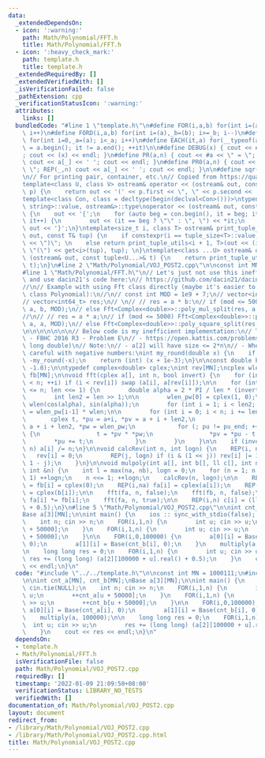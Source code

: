 ```yaml
---
data:
  _extendedDependsOn:
  - icon: ':warning:'
    path: Math/Polynomial/FFT.h
    title: Math/Polynomial/FFT.h
  - icon: ':heavy_check_mark:'
    path: template.h
    title: template.h
  _extendedRequiredBy: []
  _extendedVerifiedWith: []
  _isVerificationFailed: false
  _pathExtension: cpp
  _verificationStatusIcon: ':warning:'
  attributes:
    links: []
  bundledCode: "#line 1 \"template.h\"\n#define FOR(i,a,b) for(int i=(a),_b=(b); i<=_b;\
    \ i++)\n#define FORD(i,a,b) for(int i=(a),_b=(b); i>=_b; i--)\n#define REP(i,a)\
    \ for(int i=0,_a=(a); i<_a; i++)\n#define EACH(it,a) for(__typeof(a.begin()) it\
    \ = a.begin(); it != a.end(); ++it)\n\n#define DEBUG(x) { cout << #x << \" = \"\
    ; cout << (x) << endl; }\n#define PR(a,n) { cout << #a << \" = \"; FOR(_,1,n)\
    \ cout << a[_] << ' '; cout << endl; }\n#define PR0(a,n) { cout << #a << \" =\
    \ \"; REP(_,n) cout << a[_] << ' '; cout << endl; }\n\n#define sqr(x) ((x) * (x))\n\
    \n// For printing pair, container, etc.\n// Copied from https://quangloc99.github.io/2021/07/30/my-CP-debugging-template.html\n\
    template<class U, class V> ostream& operator << (ostream& out, const pair<U, V>&\
    \ p) {\n    return out << '(' << p.first << \", \" << p.second << ')';\n}\n\n\
    template<class Con, class = decltype(begin(declval<Con>()))>\ntypename enable_if<!is_same<Con,\
    \ string>::value, ostream&>::type\noperator << (ostream& out, const Con& con)\
    \ {\n    out << '{';\n    for (auto beg = con.begin(), it = beg; it != con.end();\
    \ it++) {\n        out << (it == beg ? \"\" : \", \") << *it;\n    }\n    return\
    \ out << '}';\n}\ntemplate<size_t i, class T> ostream& print_tuple_utils(ostream&\
    \ out, const T& tup) {\n    if constexpr(i == tuple_size<T>::value) return out\
    \ << \")\"; \n    else return print_tuple_utils<i + 1, T>(out << (i ? \", \" :\
    \ \"(\") << get<i>(tup), tup); \n}\ntemplate<class ...U> ostream& operator <<\
    \ (ostream& out, const tuple<U...>& t) {\n    return print_tuple_utils<0, tuple<U...>>(out,\
    \ t);\n}\n#line 2 \"Math/Polynomial/VOJ_POST2.cpp\"\n\nconst int MN = 1000111;\n\
    #line 1 \"Math/Polynomial/FFT.h\"\n// Let's just not use this inefficient code\
    \ and use dacin21's code here:\n// https://github.com/dacin21/dacin21_codebook/blob/master/nt/polynomials_2.0.cpp\n\
    //\n// Example with using Fft class directly (maybe it's easier to use dacin21's\
    \ class Polynomial):\n//\n// const int MOD = 1e9 + 7;\n// vector<int64_t> a, b;\n\
    // vector<int64_t> res;\n// \n// // res = a * b:\n// if (mod <= 5000) Fft<Complex<double>>::poly_mul_faster(res,\
    \ a, b, MOD);\n// else Fft<Complex<double>>::poly_mul_split(res, a, b, MOD);\n\
    //\n// // res = a * a;\n// if (mod <= 5000) Fft<Complex<double>>::poly_mul_faster(res,\
    \ a, a, MOD);\n// else Fft<Complex<double>>::poly_square_split(res, a, MOD);\n\
    \n\n\n\n\n\n\n// Below code is my inefficient implementation:\n// Tested:\n//\
    \ - FBHC 2016 R3 - Problem E\n// - https://open.kattis.com/problems/polymul2 (need\
    \ long double)\n// Note:\n// - a[2] will have size <= 2*n\n// - When rounding,\
    \ careful with negative numbers:\nint my_round(double x) {\n    if (x < 0) return\
    \ -my_round(-x);\n    return (int) (x + 1e-3);\n}\n\nconst double PI = acos((double)\
    \ -1.0);\n\ntypedef complex<double> cplex;\nint rev[MN];\ncplex wlen_pw[MN], fa[MN],\
    \ fb[MN];\n\nvoid fft(cplex a[], int n, bool invert) {\n    for (int i = 0; i\
    \ < n; ++i) if (i < rev[i]) swap (a[i], a[rev[i]]);\n\n    for (int len = 2; len\
    \ <= n; len <<= 1) {\n        double alpha = 2 * PI / len * (invert ? -1 : +1);\n\
    \        int len2 = len >> 1;\n\n        wlen_pw[0] = cplex(1, 0);\n        cplex\
    \ wlen(cos(alpha), sin(alpha));\n        for (int i = 1; i < len2; ++i) wlen_pw[i]\
    \ = wlen_pw[i-1] * wlen;\n\n        for (int i = 0; i < n; i += len) {\n     \
    \       cplex t, *pu = a+i, *pv = a + i + len2,\n                    *pu_end =\
    \ a + i + len2, *pw = wlen_pw;\n            for (; pu != pu_end; ++pu, ++pv, ++pw)\
    \ {\n                t = *pv * *pw;\n                *pv = *pu - t;\n        \
    \        *pu += t;\n            }\n        }\n    }\n\n    if (invert) REP(i,\
    \ n) a[i] /= n;\n}\n\nvoid calcRev(int n, int logn) {\n    REP(i, n) {\n     \
    \   rev[i] = 0;\n        REP(j, logn) if (i & (1 << j)) rev[i] |= 1 << (logn -\
    \ 1 - j);\n    }\n}\n\nvoid mulpoly(int a[], int b[], ll c[], int na, int nb,\
    \ int &n) {\n    int l = max(na, nb), logn = 0;\n    for (n = 1; n < l; n <<=\
    \ 1) ++logn;\n    n <<= 1; ++logn;\n    calcRev(n, logn);\n\n    REP(i,n) fa[i]\
    \ = fb[i] = cplex(0);\n    REP(i,na) fa[i] = cplex(a[i]);\n    REP(i,nb) fb[i]\
    \ = cplex(b[i]);\n\n    fft(fa, n, false);\n    fft(fb, n, false);\n\n    REP(i,n)\
    \ fa[i] *= fb[i];\n    fft(fa, n, true);\n\n    REP(i,n) c[i] = (ll)(fa[i].real()\
    \ + 0.5);\n}\n#line 5 \"Math/Polynomial/VOJ_POST2.cpp\"\n\nint cnt_a[MN], cnt_b[MN];\n\
    Base a[3][MN];\n\nint main() {\n    ios :: sync_with_stdio(false); cin.tie(NULL);\n\
    \    int n; cin >> n;\n    FOR(i,1,n) {\n        int u; cin >> u;\n        ++cnt_a[u\
    \ + 50000];\n    }\n    FOR(i,1,n) {\n        int u; cin >> u;\n        ++cnt_b[u\
    \ + 50000];\n    }\n\n    FOR(i,0,100000) {\n        a[0][i] = Base(cnt_a[i],\
    \ 0);\n        a[1][i] = Base(cnt_b[i], 0);\n    }\n    multiply(a, 100000);\n\
    \n    long long res = 0;\n    FOR(i,1,n) {\n        int u; cin >> u;\n       \
    \ res += (long long) (a[2][100000 + u].real() + 0.5);\n    }\n    cout << res\
    \ << endl;\n}\n"
  code: "#include \"../../template.h\"\n\nconst int MN = 1000111;\n#include \"FFT.h\"\
    \n\nint cnt_a[MN], cnt_b[MN];\nBase a[3][MN];\n\nint main() {\n    ios :: sync_with_stdio(false);\
    \ cin.tie(NULL);\n    int n; cin >> n;\n    FOR(i,1,n) {\n        int u; cin >>\
    \ u;\n        ++cnt_a[u + 50000];\n    }\n    FOR(i,1,n) {\n        int u; cin\
    \ >> u;\n        ++cnt_b[u + 50000];\n    }\n\n    FOR(i,0,100000) {\n       \
    \ a[0][i] = Base(cnt_a[i], 0);\n        a[1][i] = Base(cnt_b[i], 0);\n    }\n\
    \    multiply(a, 100000);\n\n    long long res = 0;\n    FOR(i,1,n) {\n      \
    \  int u; cin >> u;\n        res += (long long) (a[2][100000 + u].real() + 0.5);\n\
    \    }\n    cout << res << endl;\n}\n"
  dependsOn:
  - template.h
  - Math/Polynomial/FFT.h
  isVerificationFile: false
  path: Math/Polynomial/VOJ_POST2.cpp
  requiredBy: []
  timestamp: '2022-01-09 21:09:50+08:00'
  verificationStatus: LIBRARY_NO_TESTS
  verifiedWith: []
documentation_of: Math/Polynomial/VOJ_POST2.cpp
layout: document
redirect_from:
- /library/Math/Polynomial/VOJ_POST2.cpp
- /library/Math/Polynomial/VOJ_POST2.cpp.html
title: Math/Polynomial/VOJ_POST2.cpp
---
```

